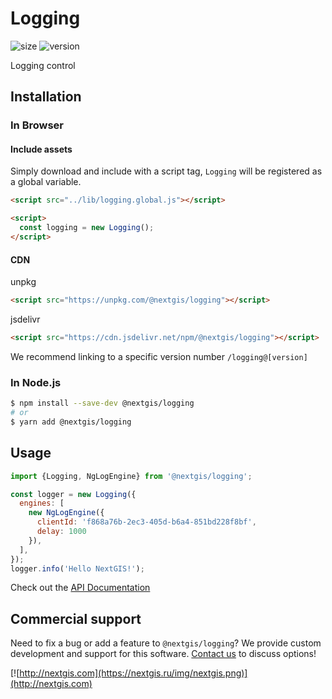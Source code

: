 # Logging

![size](https://img.shields.io/bundlephobia/minzip/@nextgis/logging) ![version](https://img.shields.io/npm/v/@nextgis/logging)

Logging control

## Installation

### In Browser

#### Include assets

Simply download and include with a script tag, `Logging` will be registered as a global variable.

```html
<script src="../lib/logging.global.js"></script>

<script>
  const logging = new Logging();
</script>
```

#### CDN

unpkg

```html
<script src="https://unpkg.com/@nextgis/logging"></script>
```

jsdelivr

```html
<script src="https://cdn.jsdelivr.net/npm/@nextgis/logging"></script>
```

We recommend linking to a specific version number `/logging@[version]`

### In Node.js

```bash
$ npm install --save-dev @nextgis/logging
# or
$ yarn add @nextgis/logging
```

## Usage

```javascript
import {Logging, NgLogEngine} from '@nextgis/logging';

const logger = new Logging({
  engines: [
    new NgLogEngine({
      clientId: 'f868a76b-2ec3-405d-b6a4-851bd228f8bf',
      delay: 1000
    }),
  ],
});
logger.info('Hello NextGIS!');

```

Check out the [API Documentation](https://code-api.nextgis.com/modules/logging.html)

## Commercial support

Need to fix a bug or add a feature to `@nextgis/logging`? We provide custom development and support for this software. [Contact us](http://nextgis.com/contact/) to discuss options!

[![http://nextgis.com](https://nextgis.ru/img/nextgis.png)](http://nextgis.com)
